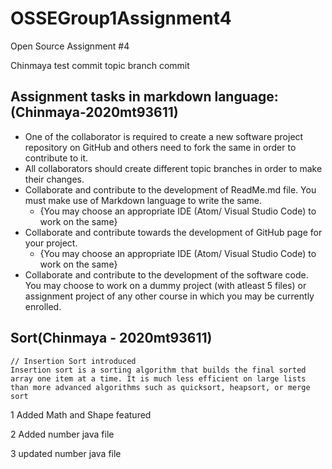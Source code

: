 # OSSEGroup1Assignment4
Open Source Assignment #4

Chinmaya test commit
topic branch commit

## Assignment tasks in markdown language: (Chinmaya-2020mt93611)

+ One of the collaborator is required to create a new software project repository on GitHub and others need to fork the same in order to contribute to it.
+ All collaborators should create different topic branches in order to make their changes.
+ Collaborate and contribute to the development of ReadMe.md file. You must make use of Markdown language to write the same.
  - {You may choose an appropriate IDE (Atom/ Visual Studio Code) to work on the same}
+ Collaborate and contribute towards the development of GitHub page for your project.
  - {You may choose an appropriate IDE (Atom/ Visual Studio Code) to work on the same}
+ Collaborate and contribute to the development of the software code. You may choose to work on a dummy project (with atleast 5 files) or assignment project of any other course in which you may be currently enrolled.


## Sort(Chinmaya - 2020mt93611)
    // Insertion Sort introduced
    Insertion sort is a sorting algorithm that builds the final sorted array one item at a time. It is much less efficient on large lists than more advanced algorithms such as quicksort, heapsort, or merge sort

1 Added Math and Shape featured

2 Added  number java file

3 updated  number  java  file
